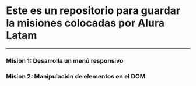# Este es un repositorio para guardar la misiones colocadas por Alura Latam 
---
### Mision 1: Desarrolla un menú responsivo

### Mision 2: Manipulación de elementos en el DOM